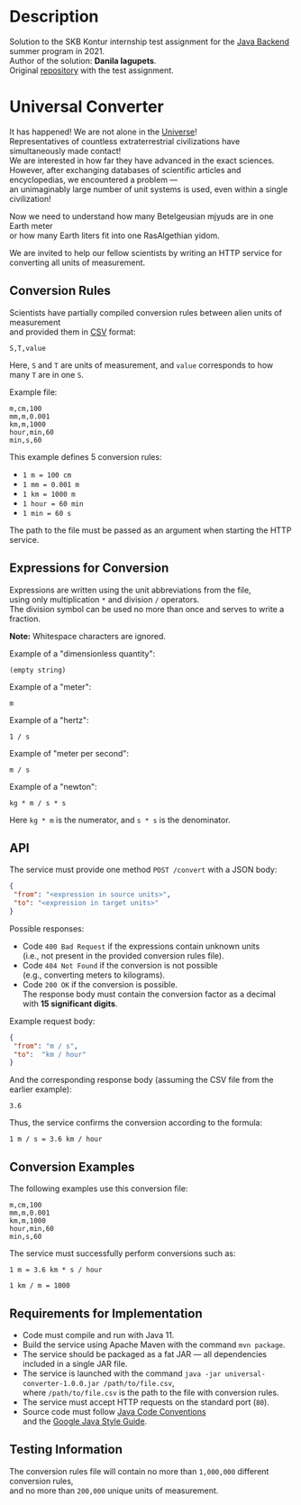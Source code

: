 # Description

Solution to the SKB Kontur internship test assignment for the [Java Backend](https://kontur.ru/education/programs/intern/java) summer program in 2021.  
Author of the solution: **Danila Iagupets**.  
Original [repository](https://github.com/gnkoshelev/universal-converter) with the test assignment.

# Universal Converter

It has happened! We are not alone in the [Universe](https://habr.com/ru/company/skbkontur/blog/518490/)!  
Representatives of countless extraterrestrial civilizations have simultaneously made contact!  
We are interested in how far they have advanced in the exact sciences.  
However, after exchanging databases of scientific articles and encyclopedias, we encountered a problem —  
an unimaginably large number of unit systems is used, even within a single civilization!

Now we need to understand how many Betelgeusian mjyuds are in one Earth meter  
or how many Earth liters fit into one RasAlgethian yidom.

We are invited to help our fellow scientists by writing an HTTP service for converting all units of measurement.

## Conversion Rules

Scientists have partially compiled conversion rules between alien units of measurement  
and provided them in [CSV](https://en.wikipedia.org/wiki/Comma-separated_values) format:
```csv
S,T,value
```
Here, `S` and `T` are units of measurement, and `value` corresponds to how many `T` are in one `S`.

Example file:
```csv
m,cm,100
mm,m,0.001
km,m,1000
hour,min,60
min,s,60
```

This example defines 5 conversion rules:
- `1 m = 100 cm`
- `1 mm = 0.001 m`
- `1 km = 1000 m`
- `1 hour = 60 min`
- `1 min = 60 s`

The path to the file must be passed as an argument when starting the HTTP service.

## Expressions for Conversion

Expressions are written using the unit abbreviations from the file,  
using only multiplication `*` and division `/` operators.  
The division symbol can be used no more than once and serves to write a fraction.

**Note:** Whitespace characters are ignored.

Example of a "dimensionless quantity":
```text
(empty string)
```

Example of a "meter":
```text
m
```

Example of a "hertz":
```text
1 / s
```

Example of "meter per second":
```text
m / s
```

Example of a "newton":
```text
kg * m / s * s
```

Here `kg * m` is the numerator, and `s * s` is the denominator.

## API

The service must provide one method `POST /convert` with a JSON body:
```json
{
 "from": "<expression in source units>",
 "to": "<expression in target units>"
}
```

Possible responses:
- Code `400 Bad Request` if the expressions contain unknown units  
  (i.e., not present in the provided conversion rules file).
- Code `404 Not Found` if the conversion is not possible  
  (e.g., converting meters to kilograms).
- Code `200 OK` if the conversion is possible.  
  The response body must contain the conversion factor as a decimal with **15 significant digits**.

Example request body:
```json
{
 "from": "m / s",
 "to":  "km / hour"
}
```

And the corresponding response body (assuming the CSV file from the earlier example):
```text
3.6
```

Thus, the service confirms the conversion according to the formula:
```text
1 m / s = 3.6 km / hour
```

## Conversion Examples

The following examples use this conversion file:
```csv
m,cm,100
mm,m,0.001
km,m,1000
hour,min,60
min,s,60
```

The service must successfully perform conversions such as:
```text
1 m = 3.6 km * s / hour
```
```text
1 km / m = 1000
```

## Requirements for Implementation

- Code must compile and run with Java 11.
- Build the service using Apache Maven with the command `mvn package`.
- The service should be packaged as a fat JAR — all dependencies included in a single JAR file.
- The service is launched with the command `java -jar universal-converter-1.0.0.jar /path/to/file.csv`,  
  where `/path/to/file.csv` is the path to the file with conversion rules.
- The service must accept HTTP requests on the standard port (`80`).
- Source code must follow [Java Code Conventions](https://www.oracle.com/technetwork/java/codeconventions-150003.pdf)  
  and the [Google Java Style Guide](https://google.github.io/styleguide/javaguide.html).

## Testing Information

The conversion rules file will contain no more than `1,000,000` different conversion rules,  
and no more than `200,000` unique units of measurement.
